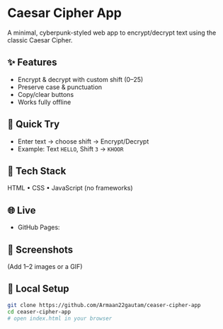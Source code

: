 # Caesar Cipher App

A minimal, cyberpunk-styled web app to encrypt/decrypt text using the classic Caesar Cipher.

## ✨ Features
- Encrypt & decrypt with custom shift (0–25)
- Preserve case & punctuation
- Copy/clear buttons
- Works fully offline

## 🧪 Quick Try
- Enter text → choose shift → Encrypt/Decrypt
- Example: Text `HELLO`, Shift `3` → `KHOOR`

## 🚀 Tech Stack
HTML • CSS • JavaScript (no frameworks)

## 🌐 Live
- GitHub Pages: <your-link-here>

## 📸 Screenshots
(Add 1–2 images or a GIF)

## 🔧 Local Setup
```bash
git clone https://github.com/Armaan22gautam/ceaser-cipher-app
cd ceaser-cipher-app
# open index.html in your browser
